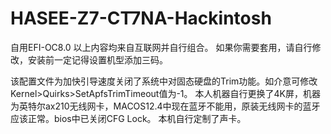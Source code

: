 # HASEE-Z7-CT7NA-Hackintosh
自用EFI-OC8.0
以上内容均来自互联网并自行组合。
如果你需要套用，请自行修改，安装前一定记得设置机型添加三码。


该配置文件为加快引导速度关闭了系统中对固态硬盘的Trim功能。如介意可修改Kernel>Quirks>SetApfsTrimTimeout值为-1。
本人机器自行更换了4K屏，机器为英特尔ax210无线网卡，MACOS12.4中现在蓝牙不能用，原装无线网卡的蓝牙应该正常。bios中已关闭CFG Lock。
本机自行定制了声卡。
